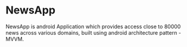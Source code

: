 # NewsApp
NewsApp is android Application which provides access close to 80000 news across various domains, built using android architecture pattern - MVVM.
